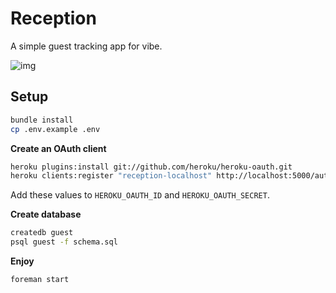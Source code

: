 # Reception

A simple guest tracking app for vibe.

![img](http://f.cl.ly/items/1j2R1N3b3Z3W1Z1o3P03/heroku%20guests%202014-02-26%2011-43-46%202014-02-26%2011-43-52.png)

## Setup

```bash
bundle install
cp .env.example .env
```

**Create an OAuth client**
```bash
heroku plugins:install git://github.com/heroku/heroku-oauth.git
heroku clients:register "reception-localhost" http://localhost:5000/auth/heroku/callback
```

Add these values to `HEROKU_OAUTH_ID` and `HEROKU_OAUTH_SECRET`.

**Create database**
```bash
createdb guest
psql guest -f schema.sql
```

**Enjoy**
```bash
foreman start
```
